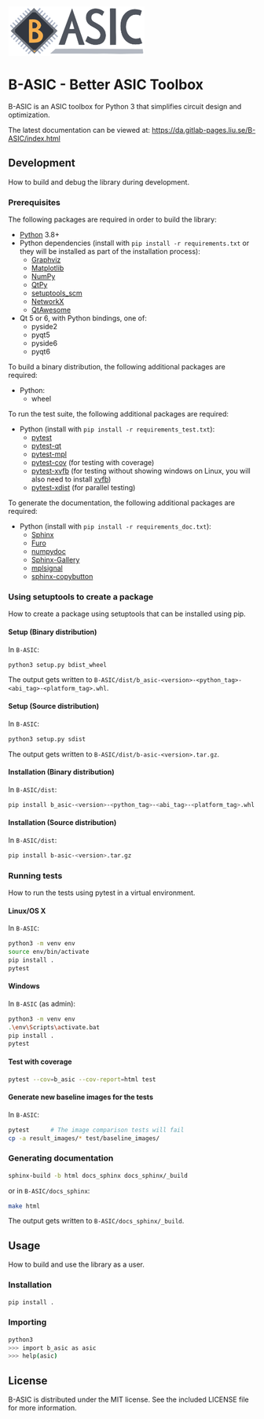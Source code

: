 <img src="logos/logo.png" width="278" height="100">

# B-ASIC - Better ASIC Toolbox

B-ASIC is an ASIC toolbox for Python 3 that simplifies circuit design and optimization.

The latest documentation can be viewed at: https://da.gitlab-pages.liu.se/B-ASIC/index.html

## Development

How to build and debug the library during development.

### Prerequisites

The following packages are required in order to build the library:

- [Python](https://python.org/) 3.8+
- Python dependencies (install with `pip install -r requirements.txt` or they will be installed as part of the
  installation process):
  - [Graphviz](https://graphviz.org/)
  - [Matplotlib](https://matplotlib.org/)
  - [NumPy](https://numpy.org/)
  - [QtPy](https://github.com/spyder-ide/qtpy)
  - [setuptools_scm](https://github.com/pypa/setuptools_scm/)
  - [NetworkX](https://networkx.org/)
  - [QtAwesome](https://github.com/spyder-ide/qtawesome/)
- Qt 5 or 6, with Python bindings, one of:
  - pyside2
  - pyqt5
  - pyside6
  - pyqt6

To build a binary distribution, the following additional packages are required:

- Python:
  - wheel

To run the test suite, the following additional packages are required:

- Python (install with `pip install -r requirements_test.txt`):
  - [pytest](https://pytest.org/)
  - [pytest-qt](https://pytest-qt.readthedocs.io/)
  - [pytest-mpl](https://github.com/matplotlib/pytest-mpl/)
  - [pytest-cov](https://pytest-cov.readthedocs.io/en/latest/) (for testing with coverage)
  - [pytest-xvfb](https://github.com/The-Compiler/pytest-xvfb) (for testing without showing windows on Linux, you will also need to install [xvfb](https://www.x.org/releases/X11R7.6/doc/man/man1/Xvfb.1.xhtml))
  - [pytest-xdist](https://pytest-xdist.readthedocs.io/) (for parallel testing)

To generate the documentation, the following additional packages are required:

- Python (install with `pip install -r requirements_doc.txt`):
  - [Sphinx](https://www.sphinx-doc.org/)
  - [Furo](https://pradyunsg.me/furo/)
  - [numpydoc](https://numpydoc.readthedocs.io/)
  - [Sphinx-Gallery](https://sphinx-gallery.github.io/)
  - [mplsignal](https://mplsignal.readthedocs.io/)
  - [sphinx-copybutton](https://sphinx-copybutton.readthedocs.io/)

### Using setuptools to create a package

How to create a package using setuptools that can be installed using pip.

#### Setup (Binary distribution)

In `B-ASIC`:

```bash
python3 setup.py bdist_wheel
```

The output gets written to `B-ASIC/dist/b_asic-<version>-<python_tag>-<abi_tag>-<platform_tag>.whl`.

#### Setup (Source distribution)

In `B-ASIC`:

```bash
python3 setup.py sdist
```

The output gets written to `B-ASIC/dist/b-asic-<version>.tar.gz`.

#### Installation (Binary distribution)

In `B-ASIC/dist`:

```bash
pip install b_asic-<version>-<python_tag>-<abi_tag>-<platform_tag>.whl
```

#### Installation (Source distribution)

In `B-ASIC/dist`:

```bash
pip install b-asic-<version>.tar.gz
```

### Running tests

How to run the tests using pytest in a virtual environment.

#### Linux/OS X

In `B-ASIC`:

```bash
python3 -m venv env
source env/bin/activate
pip install .
pytest
```

#### Windows

In `B-ASIC` (as admin):

```bash
python3 -m venv env
.\env\Scripts\activate.bat
pip install .
pytest
```

#### Test with coverage

```bash
pytest --cov=b_asic --cov-report=html test
```

#### Generate new baseline images for the tests

In `B-ASIC`:

```bash
pytest      # The image comparison tests will fail
cp -a result_images/* test/baseline_images/
```

### Generating documentation

```bash
sphinx-build -b html docs_sphinx docs_sphinx/_build
```

or in `B-ASIC/docs_sphinx`:

```bash
make html
```

The output gets written to `B-ASIC/docs_sphinx/_build`.

## Usage

How to build and use the library as a user.

### Installation

```bash
pip install .
```

### Importing

```bash
python3
>>> import b_asic as asic
>>> help(asic)
```

## License

B-ASIC is distributed under the MIT license.
See the included LICENSE file for more information.
